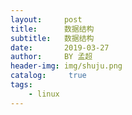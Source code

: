 ```yaml
---
layout:     post
title:      数据结构
subtitle:   数据结构
date:       2019-03-27
author:     BY 孟超
header-img: img/shuju.png
catalog: 	 true
tags:
    - linux
---
```

